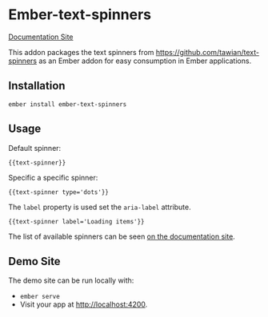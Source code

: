 # Ember-text-spinners

[Documentation Site](https://les2.github.io/ember-text-spinners/)

This addon packages the text spinners from https://github.com/tawian/text-spinners as an Ember addon
for easy consumption in Ember applications.

## Installation

```
ember install ember-text-spinners
```

## Usage

Default spinner:
```
{{text-spinner}}
```

Specific a specific spinner:
```
{{text-spinner type='dots'}}
```

The `label` property is used set the `aria-label` attribute.

```
{{text-spinner label='Loading items'}}
```

The list of available spinners can be seen [on the documentation site](https://les2.github.io/ember-text-spinners/).

## Demo Site

The demo site can be run locally with:

* `ember serve`
* Visit your app at [http://localhost:4200](http://localhost:4200).

